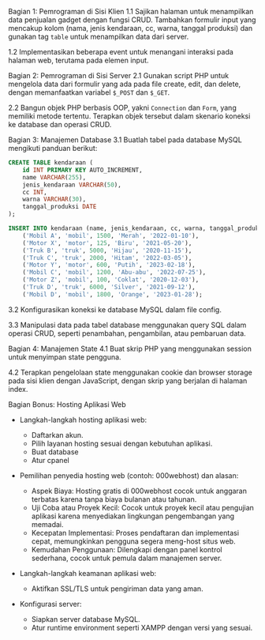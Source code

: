 Bagian 1: Pemrograman di Sisi Klien
1.1 Sajikan halaman untuk menampilkan data penjualan gadget dengan fungsi CRUD. Tambahkan formulir input yang mencakup kolom (nama, jenis kendaraan, cc, warna, tanggal produksi) dan gunakan tag `table` untuk menampilkan data dari server.

1.2 Implementasikan beberapa event untuk menangani interaksi pada halaman web, terutama pada elemen input.

Bagian 2: Pemrograman di Sisi Server
2.1 Gunakan script PHP untuk mengelola data dari formulir yang ada pada file create, edit, dan delete, dengan memanfaatkan variabel `$_POST` dan `$_GET`.

2.2 Bangun objek PHP berbasis OOP, yakni `Connection` dan `Form`, yang memiliki metode tertentu. Terapkan objek tersebut dalam skenario koneksi ke database dan operasi CRUD.

Bagian 3: Manajemen Database
3.1 Buatlah tabel pada database MySQL mengikuti panduan berikut:

```sql
CREATE TABLE kendaraan (
    id INT PRIMARY KEY AUTO_INCREMENT,
    name VARCHAR(255),
    jenis_kendaraan VARCHAR(50),
    cc INT,
    warna VARCHAR(30),
    tanggal_produksi DATE
);

INSERT INTO kendaraan (name, jenis_kendaraan, cc, warna, tanggal_produksi) VALUES
    ('Mobil A', 'mobil', 1500, 'Merah', '2022-01-10'),
    ('Motor X', 'motor', 125, 'Biru', '2021-05-20'),
    ('Truk B', 'truk', 5000, 'Hijau', '2020-11-15'),
    ('Truk C', 'truk', 2000, 'Hitam', '2022-03-05'),
    ('Motor Y', 'motor', 600, 'Putih', '2023-02-18'),
    ('Mobil C', 'mobil', 1200, 'Abu-abu', '2022-07-25'),
    ('Motor Z', 'mobil', 100, 'Coklat', '2020-12-03'),
    ('Truk D', 'truk', 6000, 'Silver', '2021-09-12'),
    ('Mobil D', 'mobil', 1800, 'Orange', '2023-01-28');
```

3.2 Konfigurasikan koneksi ke database MySQL dalam file config.

3.3 Manipulasi data pada tabel database menggunakan query SQL dalam operasi CRUD, seperti penambahan, pengambilan, atau pembaruan data.

Bagian 4: Manajemen State
4.1 Buat skrip PHP yang menggunakan session untuk menyimpan state pengguna.

4.2 Terapkan pengelolaan state menggunakan cookie dan browser storage pada sisi klien dengan JavaScript, dengan skrip yang berjalan di halaman index.

Bagian Bonus: Hosting Aplikasi Web
- Langkah-langkah hosting aplikasi web:
  - Daftarkan akun.
  - Pilih layanan hosting sesuai dengan kebutuhan aplikasi.
  - Buat database
  - Atur cpanel

- Pemilihan penyedia hosting web (contoh: 000webhost) dan alasan:

  - Aspek Biaya: Hosting gratis di 000webhost cocok untuk anggaran terbatas karena tanpa biaya bulanan atau tahunan.
  - Uji Coba atau Proyek Kecil: Cocok untuk proyek kecil atau pengujian aplikasi karena menyediakan lingkungan pengembangan yang memadai.
  - Kecepatan Implementasi: Proses pendaftaran dan implementasi cepat, memungkinkan pengguna segera meng-host situs web.
  - Kemudahan Penggunaan: Dilengkapi dengan panel kontrol sederhana, cocok untuk pemula dalam manajemen server.

- Langkah-langkah keamanan aplikasi web:

  - Aktifkan SSL/TLS untuk pengiriman data yang aman.

- Konfigurasi server:

  - Siapkan server database MySQL.
  - Atur runtime environment seperti XAMPP dengan versi yang sesuai.